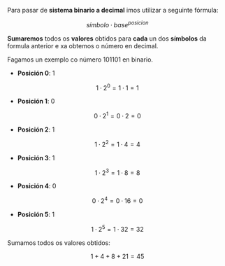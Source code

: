Para pasar de **sistema binario a decimal** imos utilizar a seguinte fórmula:
```math
símbolo · base^{posicion}
```
**Sumaremos** todos os **valores** obtidos para **cada** un dos **símbolos** da formula anterior e xa obtemos o número en decimal.

Fagamos un exemplo co número 101101 en binario.

- **Posición 0**: 1

```math
1·2^0=1·1=1
```

- **Posición 1**: 0

```math
0·2^1=0·2=0
```

- **Posición 2**: 1

```math
1·2^2=1·4=4
```

- **Posición 3**: 1

```math
1·2^3=1·8=8
```

- **Posición 4**: 0

```math
0·2^4=0·16=0
```

- **Posición 5**: 1

```math
1·2^5=1·32=32
```

Sumamos todos os valores obtidos:
```math
1+4+8+21=45
```
